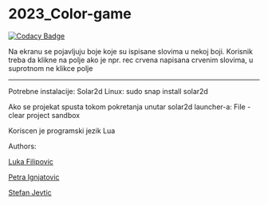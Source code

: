 # 2023_Color-game

[![Codacy Badge](https://api.codacy.com/project/badge/Grade/096d2378b09e49b28a4cc74805362bf7)](https://app.codacy.com/gh/matf-pp/2023_Color-game?utm_source=github.com&utm_medium=referral&utm_content=matf-pp/2023_Color-game&utm_campaign=Badge_Grade)

Na ekranu se pojavljuju boje koje su ispisane slovima u nekoj boji. Korisnik treba da klikne na polje ako je npr. rec crvena napisana crvenim slovima, u suprotnom ne klikce polje

---
Potrebne instalacije: Solar2d
Linux: sudo snap install solar2d

Ako se projekat spusta tokom pokretanja unutar solar2d launcher-a:
File - clear project sandbox

Koriscen je programski jezik Lua

Authors:

<a href=https://github.com/LukaFilipovic471>Luka Filipovic</a>

<a href=https://github.com/pepi151101>Petra Ignjatovic</a>

<a href=https://github.com/StefanJevtic63>Stefan Jevtic</a>
